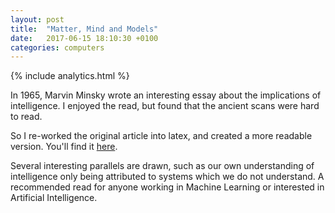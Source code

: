 ```yaml
---
layout: post
title:  "Matter, Mind and Models"
date:   2017-06-15 18:10:30 +0100
categories: computers
---
```


{% include analytics.html %}

In 1965, Marvin Minsky wrote an interesting essay about the implications of intelligence. I enjoyed the read, but found that the ancient scans were hard to read. 

So I re-worked the original article into latex, and created a more readable version. You'll find it [here](https://github.com/mrmartin/Matter-Mind-and-Models).

Several interesting parallels are drawn, such as our own understanding of intelligence only being attributed to systems which we do not understand. A recommended read for anyone working in Machine Learning or interested in Artificial Intelligence.
